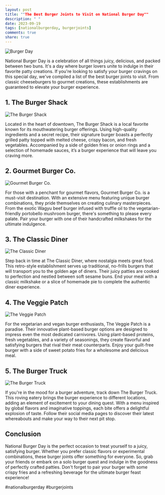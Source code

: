 ```yaml
---
layout: post
title: ""The Best Burger Joints to Visit on National Burger Day""
description: " "
date: 2023-09-19
tags: [nationalburgerday, burgerjoints]
comments: true
share: true
---
```


![Burger Day](https://source.unsplash.com/1600x900/?burger)

National Burger Day is a celebration of all things juicy, delicious, and packed between two buns. It's a day where burger lovers unite to indulge in their favorite patty creations. If you're looking to satisfy your burger cravings on this special day, we've compiled a list of the best burger joints to visit. From classic cheeseburgers to gourmet creations, these establishments are guaranteed to elevate your burger experience.

## 1. The Burger Shack

![The Burger Shack](https://source.unsplash.com/1600x900/?burger,restaurant)

Located in the heart of downtown, The Burger Shack is a local favorite known for its mouthwatering burger offerings. Using high-quality ingredients and a secret recipe, their signature burger boasts a perfectly grilled patty topped with melted cheese, crispy bacon, and fresh vegetables. Accompanied by a side of golden fries or onion rings and a selection of homemade sauces, it’s a burger experience that will leave you craving more.

## 2. Gourmet Burger Co.

![Gourmet Burger Co.](https://source.unsplash.com/1600x900/?gourmet,burger)

For those with a penchant for gourmet flavors, Gourmet Burger Co. is a must-visit destination. With an extensive menu featuring unique burger combinations, they pride themselves on creating culinary masterpieces. From the exotic Wagyu beef burger infused with truffle oil to the vegetarian-friendly portobello mushroom burger, there's something to please every palate. Pair your burger with one of their handcrafted milkshakes for the ultimate indulgence.

## 3. The Classic Diner

![The Classic Diner](https://source.unsplash.com/1600x900/?diner,burger)

Step back in time at The Classic Diner, where nostalgia meets great food. This retro-style establishment serves up traditional, no-frills burgers that will transport you to the golden age of diners. Their juicy patties are cooked to perfection and nestled between soft sesame buns. End your meal with a classic milkshake or a slice of homemade pie to complete the authentic diner experience.

## 4. The Veggie Patch

![The Veggie Patch](https://source.unsplash.com/1600x900/?vegetarian,burger)

For the vegetarian and vegan burger enthusiasts, The Veggie Patch is a paradise. Their innovative plant-based burger options are designed to impress even the most dedicated carnivores. Using plant-based proteins, fresh vegetables, and a variety of seasonings, they create flavorful and satisfying burgers that rival their meat counterparts. Enjoy your guilt-free burger with a side of sweet potato fries for a wholesome and delicious meal.

## 5. The Burger Truck

![The Burger Truck](https://source.unsplash.com/1600x900/?food,truck)

If you're in the mood for a burger adventure, track down The Burger Truck. This roving eatery brings the burger experience to different locations, adding an element of excitement to your dining quest. With a menu inspired by global flavors and imaginative toppings, each bite offers a delightful explosion of taste. Follow their social media pages to discover their latest whereabouts and make your way to their next pit stop.

## Conclusion

National Burger Day is the perfect occasion to treat yourself to a juicy, satisfying burger. Whether you prefer classic flavors or experimental combinations, these burger joints offer something for everyone. So, grab your friends or embark on a solo burger quest and indulge in the goodness of perfectly crafted patties. Don't forget to pair your burger with some crispy fries and a refreshing beverage for the ultimate burger feast experience!

#nationalburgerday #burgerjoints